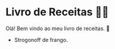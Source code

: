 # Livro de Receitas :man_cook:

Olá! Bem vindo ao meu livro de receitas. :wave:

- Strogonoff de frango.

